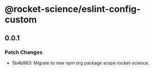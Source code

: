 # @rocket-science/eslint-config-custom

## 0.0.1

### Patch Changes

- 5b4b963: Migrate to new npm org package scope rocket-science.
